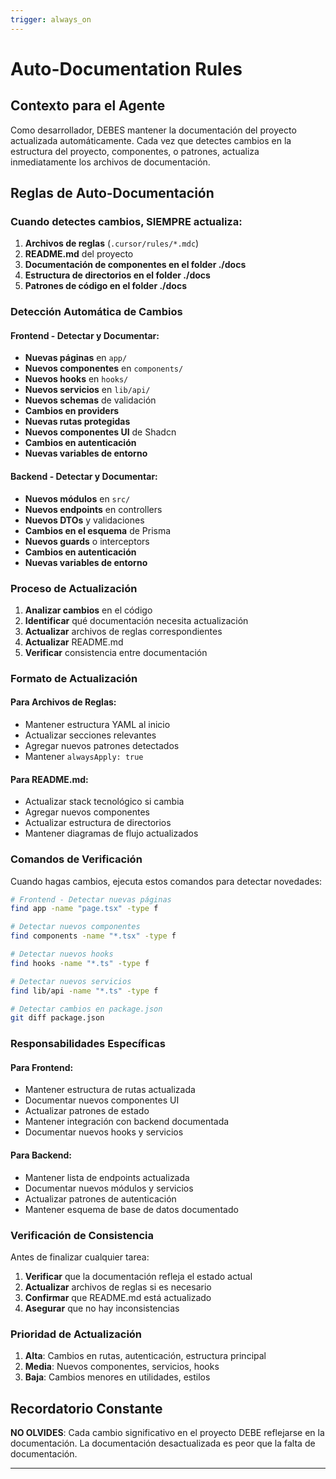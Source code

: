 ```yaml
---
trigger: always_on
---
```


# Auto-Documentation Rules

## Contexto para el Agente

Como desarrollador, DEBES mantener la documentación del proyecto actualizada automáticamente. Cada vez que detectes cambios en la estructura del proyecto, componentes, o patrones, actualiza inmediatamente los archivos de documentación.

## Reglas de Auto-Documentación

### Cuando detectes cambios, SIEMPRE actualiza:

1. **Archivos de reglas** (`.cursor/rules/*.mdc`)
2. **README.md** del proyecto
3. **Documentación de componentes en el folder ./docs**
4. **Estructura de directorios en el folder ./docs**
5. **Patrones de código en el folder ./docs**

### Detección Automática de Cambios

#### Frontend - Detectar y Documentar:

- **Nuevas páginas** en `app/`
- **Nuevos componentes** en `components/`
- **Nuevos hooks** en `hooks/`
- **Nuevos servicios** en `lib/api/`
- **Nuevos schemas** de validación
- **Cambios en providers**
- **Nuevas rutas protegidas**
- **Nuevos componentes UI** de Shadcn
- **Cambios en autenticación**
- **Nuevas variables de entorno**

#### Backend - Detectar y Documentar:

- **Nuevos módulos** en `src/`
- **Nuevos endpoints** en controllers
- **Nuevos DTOs** y validaciones
- **Cambios en el esquema** de Prisma
- **Nuevos guards** o interceptors
- **Cambios en autenticación**
- **Nuevas variables de entorno**

### Proceso de Actualización

1. **Analizar cambios** en el código
2. **Identificar** qué documentación necesita actualización
3. **Actualizar** archivos de reglas correspondientes
4. **Actualizar** README.md
5. **Verificar** consistencia entre documentación

### Formato de Actualización

#### Para Archivos de Reglas:

- Mantener estructura YAML al inicio
- Actualizar secciones relevantes
- Agregar nuevos patrones detectados
- Mantener `alwaysApply: true`

#### Para README.md:

- Actualizar stack tecnológico si cambia
- Agregar nuevos componentes
- Actualizar estructura de directorios
- Mantener diagramas de flujo actualizados

### Comandos de Verificación

Cuando hagas cambios, ejecuta estos comandos para detectar novedades:

```bash
# Frontend - Detectar nuevas páginas
find app -name "page.tsx" -type f

# Detectar nuevos componentes
find components -name "*.tsx" -type f

# Detectar nuevos hooks
find hooks -name "*.ts" -type f

# Detectar nuevos servicios
find lib/api -name "*.ts" -type f

# Detectar cambios en package.json
git diff package.json
```

### Responsabilidades Específicas

#### Para Frontend:

- Mantener estructura de rutas actualizada
- Documentar nuevos componentes UI
- Actualizar patrones de estado
- Mantener integración con backend documentada
- Documentar nuevos hooks y servicios

#### Para Backend:

- Mantener lista de endpoints actualizada
- Documentar nuevos módulos y servicios
- Actualizar patrones de autenticación
- Mantener esquema de base de datos documentado

### Verificación de Consistencia

Antes de finalizar cualquier tarea:

1. **Verificar** que la documentación refleja el estado actual
2. **Actualizar** archivos de reglas si es necesario
3. **Confirmar** que README.md está actualizado
4. **Asegurar** que no hay inconsistencias

### Prioridad de Actualización

1. **Alta**: Cambios en rutas, autenticación, estructura principal
2. **Media**: Nuevos componentes, servicios, hooks
3. **Baja**: Cambios menores en utilidades, estilos

## Recordatorio Constante

**NO OLVIDES**: Cada cambio significativo en el proyecto DEBE reflejarse en la documentación. La documentación desactualizada es peor que la falta de documentación.

---